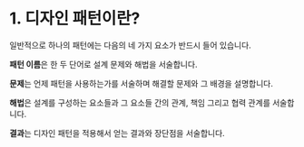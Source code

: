 # 1. 디자인 패턴이란?

일반적으로 하나의 패턴에는 다음의 네 가지 요소가 반드시 들어 있습니다.

**패턴 이름**은 한 두 단어로 설계 문제와 해법을 서술합니다.

**문제**는 언제 패턴을 사용하는가를 서술하며 해결할 문제와 그 배경을 설명합니다.

**해법**은 설계를 구성하는 요소들과 그 요소들 간의 관계, 책임 그리고 협력 관계를 서술합니다.

**결과**는 디자인 패턴을 적용해서 얻는 결과와 장단점을 서술합니다.

